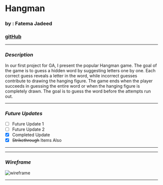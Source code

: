 # Hangman

### by : Fatema Jadeed

### [gitHub](https://github.com/FatemaJadeed)

---

### **_Description_**

In our first project for GA, 
I present the popular Hangman game. The goal of the game is to guess
a hidden word by suggesting letters one by one. Each correct guess reveals 
a letter in the word, while incorrect guesses contribute to 
drawing the hanging figure. The game ends when the player succeeds in guessing
the entire word or when the hanging figure is completely drawn. 
The goal is to guess the word before the attempts run out.

---


### ***Future Updates***

- [ ] Future Update 1
- [ ] Future Update 2
- [x] Completed Update
- [x] ~~Strikethrough~~ Items Also
***


---

### **_Wireframe_**


 <img src="https://www.codingnepalweb.com/wp-content/uploads/2023/07/Build-A-Hangman-Game-in-HTML-CSS-and-JavaScript.png" alt="wireframe">

---
